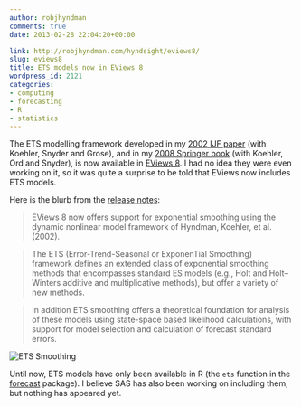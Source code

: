 ```yaml
---
author: robjhyndman
comments: true
date: 2013-02-28 22:04:20+00:00

link: http://robjhyndman.com/hyndsight/eviews8/
slug: eviews8
title: ETS models now in EViews 8
wordpress_id: 2121
categories:
- computing
- forecasting
- R
- statistics
---
```


The ETS modelling framework developed in my [2002 IJF paper](/publications/hksg/) (with Koehler, Snyder and Grose), and in my [2008 Springer book](http://www.exponentialsmoothing.net/) (with Koehler, Ord and Snyder), is now available in [EViews 8](http://www.eviews.com/EViews8/ev8whatsnew.html). I had no idea they were even working on it, so it was quite a surprise to be told that EViews now includes ETS models.<!-- more -->

Here is the blurb from the [release notes](http://www.eviews.com/EViews8/ev8eccomp_n.html#ets):

>EViews 8 now offers support for exponential smoothing using the dynamic nonlinear model framework of Hyndman, Koehler, et al. (2002).

>The ETS (Error-Trend-Seasonal or ExponenTial Smoothing) framework defines an extended class of exponential smoothing methods that encompasses standard ES models (e.g., Holt and Holt–Winters additive and multiplicative methods), but offer a variety of new methods.

>In addition ETS smoothing offers a theoretical foundation for analysis of these models using state-space based likelihood calculations, with support for model selection and calculation of forecast standard errors.

![ETS Smoothing](http://www.eviews.com/EViews8/images/ets.png)


Until now, ETS models have only been available in R (the `ets` function in the [forecast](http://github.com/robjhyndman/forecast/) package). I believe SAS has also been working on including them, but nothing has appeared yet.
